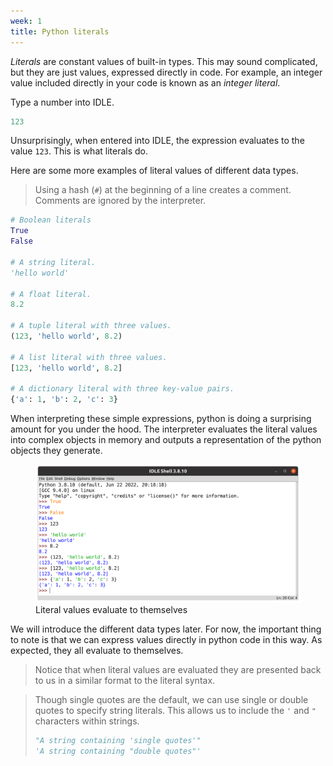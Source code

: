 ```yaml
---
week: 1
title: Python literals
---
```


*Literals* are constant values of built-in types.
This may sound complicated, but they are just values, expressed directly in code.
For example, an integer value included directly in your code is known as an *integer literal*.

Type a number into IDLE.

```python
123
```

Unsurprisingly, when entered into IDLE, the expression evaluates to the value `123`.
This is what literals do.

Here are some more examples of literal values of different data types.

> Using a hash (`#`) at the beginning of a line creates a comment.
Comments are ignored by the interpreter.

```python
# Boolean literals
True
False

# A string literal.
'hello world'

# A float literal.
8.2

# A tuple literal with three values.
(123, 'hello world', 8.2)

# A list literal with three values.
[123, 'hello world', 8.2]

# A dictionary literal with three key-value pairs.
{'a': 1, 'b': 2, 'c': 3}
```

When interpreting these simple expressions, python is doing a surprising amount for you under the hood.
The interpreter evaluates the literal values into complex objects in memory and outputs a representation of the python objects they generate.

<figure>
    <img src="../assets/img/literals.png" alt="literals in IDLE">
    <figcaption>Literal values evaluate to themselves</figcaption>
</figure>

We will introduce the different data types later.
For now, the important thing to note is that we can express values directly in python code in this way.
As expected, they all evaluate to themselves.

>Notice that when literal values are evaluated they are presented back to us in a similar format to the literal syntax.

>Though single quotes are the default, we can use single or double quotes to specify string literals. 
>This allows us to include the `'` and `"` characters within strings.
>```python
>"A string containing 'single quotes'"
>'A string containing "double quotes"'
>```